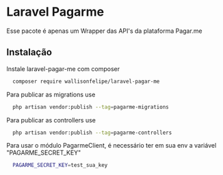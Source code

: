 # Laravel Pagarme

Esse pacote é apenas um Wrapper das API's da plataforma Pagar.me


## Instalação

Instale laravel-pagar-me com composer

```bash
  composer require wallisonfelipe/laravel-pagar-me
```


Para publicar as migrations use 
```bash
  php artisan vendor:publish --tag=pagarme-migrations
```


Para publicar as controllers use 
```bash
  php artisan vendor:publish --tag=pagarme-controllers
```

Para usar o módulo PagarmeClient, é necessário ter em sua env a variável "PAGARME_SECRET_KEY"

```bash
  PAGARME_SECRET_KEY=test_sua_key
```
